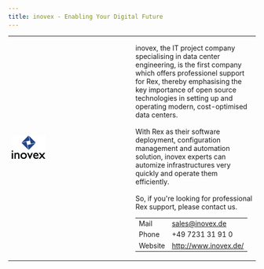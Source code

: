 ```yaml
---
title: inovex - Enabling Your Digital Future
---
```


<table>
<colgroup>
<col width="50%" />
<col width="50%" />
</colgroup>
<tbody>
<tr class="odd">
<td><img src="/public/images/skin/rexify.org/inovex_logo.png" /></td>
<td><p>inovex, the IT project company specialising in data center engineering, is the first company which offers professionel support for Rex, thereby emphasising the key importance of open source technologies in setting up and operating modern, cost-optimised data centers.<br />
<br />
With Rex as their software deployment, configuration management and automation solution, inovex experts can automize infrastructures very quickly and operate them efficiently.<br />
<br />
So, if you're looking for professional Rex support, please contact us.</p>
<table>
<tbody>
<tr class="odd">
<td>Mail</td>
<td><a href="mailto:sales@inovex.de">sales@inovex.de</a></td>
</tr>
<tr class="even">
<td>Phone</td>
<td>+49 7231 31 91 0</td>
</tr>
<tr class="odd">
<td>Website</td>
<td><a href="http://www.inovex.de/" class="uri">http://www.inovex.de/</a></td>
</tr>
</tbody>
</table></td>
</tr>
</tbody>
</table>


